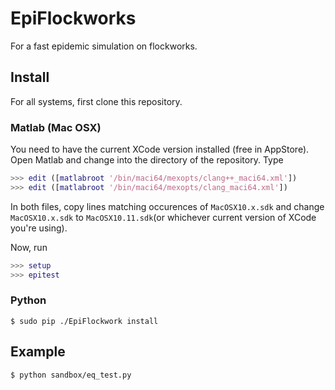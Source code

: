 # EpiFlockworks

For a fast epidemic simulation on flockworks.

## Install

For all systems, first clone this repository.

### Matlab (Mac OSX)

You need to have the current XCode version installed (free in AppStore). Open Matlab and change into the directory of the repository. Type

```matlab
>>> edit ([matlabroot '/bin/maci64/mexopts/clang++_maci64.xml'])
>>> edit ([matlabroot '/bin/maci64/mexopts/clang_maci64.xml'])
```

In both files, copy lines matching occurences of `MacOSX10.x.sdk` and change `MacOSX10.x.sdk` to `MacOSX10.11.sdk`(or whichever current version of XCode you're using).

Now, run


```matlab
>>> setup
>>> epitest
```

### Python

    $ sudo pip ./EpiFlockwork install

## Example

    $ python sandbox/eq_test.py

